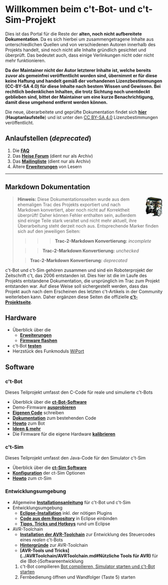 # Willkommen beim c't-Bot- und c't-Sim-Projekt

Dies ist das Portal für die Reste der **alten, noch nicht aufbereitete Dokumentation**.
Da es sich hierbei um zusammengetragene Inhalte aus unterschiedlichen Quellen und von verschiedenen Autoren innerhalb des Projekts handelt, sind noch nicht alle Inhalte gründlich gesichtet und überprüft. Das bedeutet auch, dass einige Verlinkungen nicht oder nicht mehr funktionieren.

**Da der Maintainer nicht der Autor letzterer Inhalte ist, welche bereits zuvor als gemeinfrei veröffentlicht worden sind, übernimmt er für diese keine Haftung und handelt gemäß der vorhandenen Lizenzbestimmungen (CC-BY-SA 4.0) für diese Inhalte nach bestem Wissen und Gewissen. Bei rechtlich bedenklichen Inhalten, die trotz Sichtung noch unentdeckt geblieben sind, bittet der Maintainer um eine kurze Benachrichtigung, damit diese umgehend entfernt werden können.**

Die neue, überarbeitete und geprüfte Dokumentation findet sich **[hier](../doc/wiki_main.md)** (**Hauptanlaufstelle**) und ist unter den [CC BY-SA 4.0](https://creativecommons.org/licenses/by-sa/4.0/) Lizenzbestimmungen veröffentlicht.


## Anlaufstellen (*deprecated*)

1. Die **[FAQ](http://www.heise.de/ct/artikel/FAQ-fuer-c-t-Bot-und-c-t-SIM-291940.html)**
1. Das **[Heise Forum](https://www.heise.de/forum/c-t/Kommentare-zu-c-t-Artikeln/c-t-Bot-und-c-t-Sim/forum-23074/)** (dient nur als Archiv)
1. Das **[Mailingliste](https://www.heise.de/ct/newsletter/archiv/ct-bot-entwickler/)** (dient nur als Archiv)
1. Ältere **[Erweiterungen](../Patches/Patches.md)** von Lesern

---

## Markdown Dokumentation

<img src="bot.jpg" style="float: right; margin-left:2em; height: 64px;" />

> **Hinweis:** Diese Dokumentationsseiten wurde aus dem ehemaligen Trac des Projekts exportiert und nach Markdown konvertiert, aber noch nicht auf Korrektheit überprüft! Daher können Fehler enthalten sein, außerdem sind einige Teile stark veraltet und nicht mehr aktuell, ihre Überarbeitung steht derzeit noch aus. Entsprechende Marker finden sich auf den jeweiligen Seiten:
>>>> **Trac-2-Markdown Konvertierung:** *incomplete*
>
>>> **Trac-2-Markdown Konvertierung:** *unchecked*
>
>> **Trac-2-Markdown Konvertierung:** *deprecated*

c't-Bot und c't-Sim gehören zusammen und sind ein Roboterprojekt der Zeitschrift c't, das 2006 entstanden ist. Dies hier ist die im Laufe des Projekts entstandene Dokumentation, die ursprünglich im Trac zum Projekt entstanden war. Auf diese Weise soll sichergestellt werden, dass das Projekt auch nach dem Erscheinen des letzten c't-Artikels in der Community weiterleben kann. Daher ergänzen diese Seiten die offizielle **[c't-Projektseite](http://www.heise.de/ct/projekte/ct-bot)**.

## Hardware

* Überblick über die
  * **[Erweiterungen](../xx_HW/ct-Bot-Hardware.md#Erweiterungen)**
  * **[Firmware flashen](../Flash/Flash.md)**
* c't-Bot **[testen](../xx_HW/ct-Bot-Hardware.md#Test-eines-frisch-aufgebauten-ct-Bots)**
* Herzstück des Funkmoduls [WiPort](http://www.lantronix.com/pdf/WiPort_UG.pdf)

## Software

### c't-Bot

Dieses Teilprojekt umfasst den C-Code für reale und simulierte c't-Bots

* Überblick über die **[ct-Bot-Software](../ct-Bot-Software/ct-Bot-Software.md)**
* Demo-Firmware **[ausprobieren](../ct-Bot-Software/ct-Bot-Software.md#Und-los-geht-es)**
* **[Eigenen Code](../ct-Bot-Software/ct-Bot-Software.md#Eigene-Schritte)** schreiben
* **[Dokumentation](../ct-Bot-Software/ct-Bot-Software.md#Dokumentation)** zum bestehenden Code
* **[Howto](../ct-Bot-Software/ct-Bot-Software.md#Howto)** zum Bot
* **[Ideen & mehr](../ct-Bot-Software/ct-Bot-Software.md#Ideen-und-mehr)**
* Die Firmware für die eigene Hardware **[kalibrieren](../ct-Bot-Software/ct-Bot-Software.md#Kalibrierung)**

### c't-Sim

Dieses Teilprojekt umfasst den Java-Code für den Simulator c't-Sim

* Überblick über die **[ct-Sim Software](https://www.heise.de/ct/artikel/c-t-Bot-und-c-t-Sim-284119.html?seite=3)**
* **[Konfiguration](../ct-Sim/SimConfig.md)** der ct-Sim Optionen
* **[Howto](../ct-Sim/DokuSimulationsArchitektur)** zum ct-Sim

### Entwicklungsumgebung

* Allgemeine **[Installationsanleitung](../Installationsanleitung/InstallationsanleitungR23.md)** für c't-Bot und c't-Sim
* Entwicklungsumgebung
  * **[Eclipse-Installation](../Eclipse/EclipseInstallation.md)** inkl. der nötigen Plugins
  * **[Code aus dem Repository](../Eclipse/GITundEclipse.md)** in Eclipse einbinden
  * **[Tipps, Tricks und Hotkeys](../Eclipse/EclipseTipps.md)** rund um Eclipse
* AVR-Toolchain
  * **[Installation der AVR-Toolchain](../AVRToolchain/AVRToolchain.md)** zur Entwicklung des Steuercodes eines *realen* c't-Bots
  * **[Hintergründe](../AVRToolchain/AVRToolchainInterna.md)** zur AVR-Toolchain
  * **[AVR-Tools und Tricks](../AVRToolchain/AVRToolchain.md#Nützliche Tools für AVR)** für die (Bot-)Softwareentwicklung
  1. c't-Bot compilieren [Bot compilieren, Simulator starten und c't-Bot starten](../Installationsanleitung/InstallationsanleitungR23.md#ct-Sim-und-virtuelle-Bots-starten)
  1. Fernbedienung öffnen und Wandfolger (Taste 5) starten
